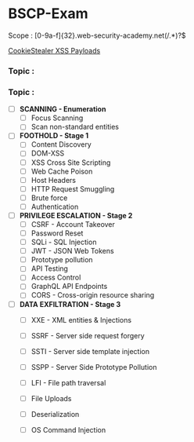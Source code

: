 # BSCP-Exam

Scope : [0-9a-f]{32}\.web-security-academy\.net(/.*)?$

<a href="https://github.com/botesjuan/Burp-Suite-Certified-Practitioner-Exam-Study/blob/5cbfeb2a11577ad62a31f72635a000bf5dcce293/payloads/CookieStealer-Payloads.md">CookieStealer XSS Payloads</a>

### Topic : 

### Topic :
- [ ] **SCANNING - Enumeration**
	- [ ] Focus Scanning
	- [ ] Scan non-standard entities
- [ ] **FOOTHOLD - Stage 1**
	- [ ] Content Discovery
	- [ ] DOM-XSS
	- [ ] XSS Cross Site Scripting
	- [ ] Web Cache Poison
	- [ ] Host Headers
	- [ ] HTTP Request Smuggling
	- [ ] Brute force
	- [ ] Authentication
- [ ] **PRIVILEGE ESCALATION - Stage 2**
	- [ ] CSRF - Account Takeover
	- [ ] Password Reset
	- [ ] SQLi - SQL Injection
	- [ ] JWT - JSON Web Tokens
	- [ ] Prototype pollution
	- [ ] API Testing
	- [ ] Access Control
	- [ ] GraphQL API Endpoints
	- [ ] CORS - Cross-origin resource sharing
- [ ] **DATA EXFILTRATION - Stage 3**
	- [ ] XXE - XML entities & Injections
	- [ ] SSRF - Server side request forgery
	- [ ] SSTI - Server side template injection
	- [ ] SSPP - Server Side Prototype Pollution
	- [ ] LFI - File path traversal
	- [ ] File Uploads
	- [ ] Deserialization
	- [ ] OS Command Injection











